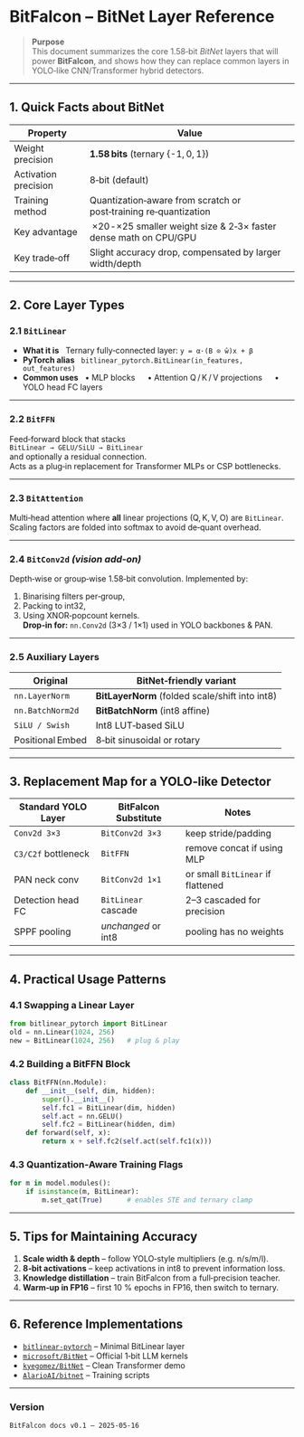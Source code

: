 # BitFalcon – BitNet Layer Reference

> **Purpose**  
> This document summarizes the core 1.58‑bit *BitNet* layers that will power **BitFalcon**, and shows how they can replace common layers in YOLO‑like CNN/Transformer hybrid detectors.

---

## 1. Quick Facts about BitNet

| Property | Value |
|----------|-------|
| Weight precision | **1.58 bits** (ternary \{-1, 0, 1\}) |
| Activation precision | 8‑bit (default) |
| Training method | Quantization‑aware from scratch or post‑training re‑quantization |
| Key advantage | ×20 ‑ ×25 smaller weight size & 2‑3× faster dense math on CPU/GPU |
| Key trade‑off | Slight accuracy drop, compensated by larger width/depth |

---

## 2. Core Layer Types

### 2.1 `BitLinear`
* **What it is**   Ternary fully‑connected layer: `y = α·(B ⊙ ŵ)x + β`  
* **PyTorch alias**   `bitlinear_pytorch.BitLinear(in_features, out_features)`  
* **Common uses**   • MLP blocks   • Attention Q / K / V projections   • YOLO head FC layers  

---

### 2.2 `BitFFN`
Feed‑forward block that stacks  
`BitLinear → GELU/SiLU → BitLinear`  
and optionally a residual connection.  
Acts as a plug‑in replacement for Transformer MLPs or CSP bottlenecks.

---

### 2.3 `BitAttention`
Multi‑head attention where **all** linear projections (Q, K, V, O) are `BitLinear`.  
Scaling factors are folded into softmax to avoid de‑quant overhead.

---

### 2.4 `BitConv2d` *(vision add‑on)*
Depth‑wise or group‑wise 1.58‑bit convolution. Implemented by:  
1. Binarising filters per‑group,  
2. Packing to int32,  
3. Using XNOR‑popcount kernels.  
**Drop‑in for:** `nn.Conv2d` (3×3 / 1×1) used in YOLO backbones & PAN.

---

### 2.5 Auxiliary Layers
| Original          | BitNet‑friendly variant |
|-------------------|-------------------------|
| `nn.LayerNorm`    | **BitLayerNorm** (folded scale/shift into int8) |
| `nn.BatchNorm2d`  | **BitBatchNorm** (int8 affine) |
| `SiLU / Swish`    | Int8 LUT‑based SiLU |
| Positional Embed  | 8‑bit sinusoidal or rotary |

---

## 3. Replacement Map for a YOLO‑like Detector

| Standard YOLO Layer | BitFalcon Substitute | Notes |
|---------------------|----------------------|-------|
| `Conv2d 3×3`        | `BitConv2d 3×3`      | keep stride/padding |
| `C3/C2f` bottleneck | `BitFFN`             | remove concat if using MLP |
| PAN neck conv       | `BitConv2d 1×1`      | or small `BitLinear` if flattened |
| Detection head FC   | `BitLinear` cascade  | 2–3 cascaded for precision |
| SPPF pooling        | *unchanged* or int8  | pooling has no weights |

---

## 4. Practical Usage Patterns

### 4.1 Swapping a Linear Layer
```python
from bitlinear_pytorch import BitLinear
old = nn.Linear(1024, 256)
new = BitLinear(1024, 256)   # plug & play
```

### 4.2 Building a BitFFN Block
```python
class BitFFN(nn.Module):
    def __init__(self, dim, hidden):
        super().__init__()
        self.fc1 = BitLinear(dim, hidden)
        self.act = nn.GELU()
        self.fc2 = BitLinear(hidden, dim)
    def forward(self, x):
        return x + self.fc2(self.act(self.fc1(x)))
```

### 4.3 Quantization‑Aware Training Flags
```python
for m in model.modules():
    if isinstance(m, BitLinear):
        m.set_qat(True)      # enables STE and ternary clamp
```

---

## 5. Tips for Maintaining Accuracy

1. **Scale width & depth** – follow YOLO‑style multipliers (e.g. n/s/m/l).  
2. **8‑bit activations** – keep activations in int8 to prevent information loss.  
3. **Knowledge distillation** – train BitFalcon from a full‑precision teacher.  
4. **Warm‑up in FP16** – first 10 % epochs in FP16, then switch to ternary.  

---

## 6. Reference Implementations

* [`bitlinear-pytorch`](https://github.com/ingur/bitlinear-pytorch) – Minimal BitLinear layer  
* [`microsoft/BitNet`](https://github.com/microsoft/BitNet) – Official 1‑bit LLM kernels  
* [`kyegomez/BitNet`](https://github.com/kyegomez/BitNet) – Clean Transformer demo  
* [`AlarioAI/bitnet`](https://github.com/AlarioAI/bitnet) – Training scripts  

---

### Version
`BitFalcon docs v0.1 – 2025‑05‑16`

